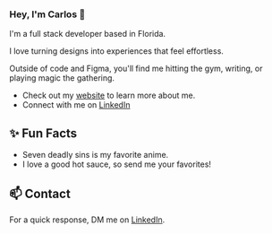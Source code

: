 ### Hey, I'm Carlos 👋 

I'm a full stack developer based in Florida.

I love turning designs into experiences that feel effortless.

Outside of code and Figma, you'll find me hitting the gym, writing, or playing magic the gathering.  

- Check out my [website](https://carlosjrequena.com/) to learn more about me.
- Connect with me on [LinkedIn](https://www.linkedin.com/in/carlosjrequena/)

## ✨ Fun Facts 

- Seven deadly sins is my favorite anime.
- I love a good hot sauce, so send me your favorites! 

## 📫 Contact

 For a quick response, DM me on [LinkedIn](https://carlosjrequena.com/). 
